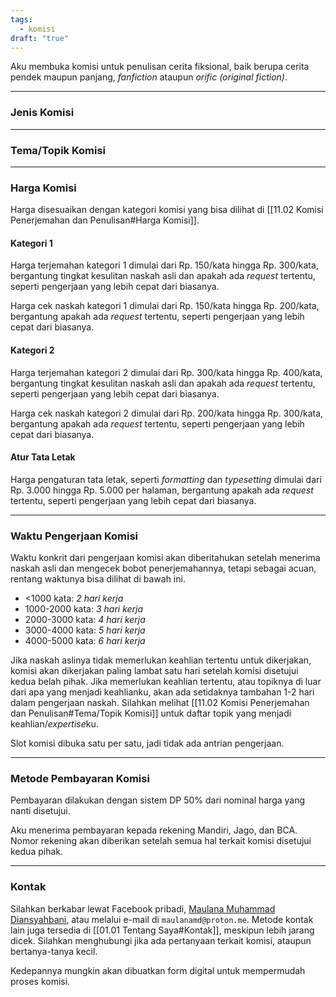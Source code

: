 ```yaml
---
tags:
  - komisi
draft: "true"
---
```

Aku membuka komisi untuk penulisan cerita fiksional, baik berupa cerita pendek maupun panjang, *fanfiction* ataupun *orific (original fiction)*.

---

### Jenis Komisi


---

### Tema/Topik Komisi



---

### Harga Komisi

Harga disesuaikan dengan kategori komisi yang bisa dilihat di [[11.02 Komisi Penerjemahan dan Penulisan#Harga Komisi]].

#### Kategori 1

Harga terjemahan kategori 1 dimulai dari Rp. 150/kata hingga Rp. 300/kata, bergantung tingkat kesulitan naskah asli dan apakah ada *request* tertentu, seperti pengerjaan yang lebih cepat dari biasanya.

Harga cek naskah kategori 1 dimulai dari Rp. 150/kata hingga Rp. 200/kata, bergantung apakah ada *request* tertentu, seperti pengerjaan yang lebih cepat dari biasanya.

#### Kategori 2

Harga terjemahan kategori 2 dimulai dari Rp. 300/kata hingga Rp. 400/kata, bergantung tingkat kesulitan naskah asli dan apakah ada *request* tertentu, seperti pengerjaan yang lebih cepat dari biasanya.

Harga cek naskah kategori 2 dimulai dari Rp. 200/kata hingga Rp. 300/kata, bergantung apakah ada *request* tertentu, seperti pengerjaan yang lebih cepat dari biasanya.

#### Atur Tata Letak

Harga pengaturan tata letak, seperti *formatting* dan *typesetting* dimulai dari Rp. 3.000 hingga Rp. 5.000 per halaman, bergantung apakah ada *request* tertentu, seperti pengerjaan yang lebih cepat dari biasanya.

---

### Waktu Pengerjaan Komisi

Waktu konkrit dari pengerjaan komisi akan diberitahukan setelah menerima naskah asli dan mengecek bobot penerjemahannya, tetapi sebagai acuan, rentang waktunya bisa dilihat di bawah ini.

- <1000 kata: *2 hari kerja*
- 1000-2000 kata: *3 hari kerja*
- 2000-3000 kata: *4 hari kerja*
- 3000-4000 kata: *5 hari kerja*
- 4000-5000 kata: *6 hari kerja*

Jika naskah aslinya tidak memerlukan keahlian tertentu untuk dikerjakan, komisi akan dikerjakan paling lambat satu hari setelah komisi disetujui kedua belah pihak. Jika memerlukan keahlian tertentu, atau topiknya di luar dari apa yang menjadi keahlianku, akan ada setidaknya tambahan 1-2 hari dalam pengerjaan naskah. Silahkan melihat [[11.02 Komisi Penerjemahan dan Penulisan#Tema/Topik Komisi]] untuk daftar topik yang menjadi keahlian/*expertise*ku.

Slot komisi dibuka satu per satu, jadi tidak ada antrian pengerjaan.

---

### Metode Pembayaran Komisi

Pembayaran dilakukan dengan sistem DP 50% dari nominal harga yang nanti disetujui.

Aku menerima pembayaran kepada rekening Mandiri, Jago, dan BCA. Nomor rekening akan diberikan setelah semua hal terkait komisi disetujui kedua pihak.

---

### Kontak

Silahkan berkabar lewat Facebook pribadi, [Maulana Muhammad Diansyahbani](https://www.facebook.com/maulana.m.diansyahbani), atau melalui e-mail di `maulanamd@proton.me`. Metode kontak lain juga tersedia di [[01.01 Tentang Saya#Kontak]], meskipun lebih jarang dicek. Silahkan menghubungi jika ada pertanyaan terkait komisi, ataupun bertanya-tanya kecil.

Kedepannya mungkin akan dibuatkan form digital untuk mempermudah proses komisi.